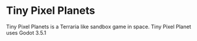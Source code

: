 # Tiny Pixel Planets

Tiny Pixel Planets is a Terraria like sandbox game in space. 
Tiny Pixel Planet uses Godot 3.5.1
